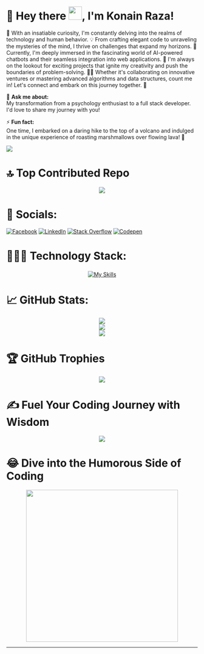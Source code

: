 
# 🚀 Hey there <img src="https://raw.githubusercontent.com/MartinHeinz/MartinHeinz/master/wave.gif" width="35px">, I'm Konain Raza!
🌟 With an insatiable curiosity, I'm constantly delving into the realms of technology and human behavior. 💡 From crafting elegant code to unraveling the mysteries of the mind, I thrive on challenges that expand my horizons. 🧠 Currently, I'm deeply immersed in the fascinating world of AI-powered chatbots and their seamless integration into web applications. 💬 I'm always on the lookout for exciting projects that ignite my creativity and push the boundaries of problem-solving. 👯‍♂️ Whether it's collaborating on innovative ventures or mastering advanced algorithms and data structures, count me in! Let's connect and embark on this journey together. 🌱


💬 **Ask me about:**  
My transformation from a psychology enthusiast to a full stack developer. I'd love to share my journey with you!

⚡ **Fun fact:**  
One time, I embarked on a daring hike to the top of a volcano and indulged in the unique experience of roasting marshmallows over flowing lava! 🌋

[![](https://visitcount.itsvg.in/api?id=Konain-Raza&icon=8&color=11)](https://visitcount.itsvg.in)

# 🔝 Top Contributed Repo

<div align="center">
 
![](https://github-contributor-stats.vercel.app/api?username=Konain-Raza&limit=5&theme=dark&combine_all_yearly_contributions=true)

</div>

# 🔗 Socials:
[![Facebook](https://img.shields.io/badge/Facebook-%231877F2.svg?logo=Facebook&logoColor=white)](https://facebook.com/konainraza) [![LinkedIn](https://img.shields.io/badge/LinkedIn-%230077B5.svg?logo=linkedin&logoColor=white)](https://linkedin.com/in/konain-raza-) [![Stack Overflow](https://img.shields.io/badge/-Stackoverflow-FE7A16?logo=stack-overflow&logoColor=white)](https://stackoverflow.com/users/konainraza) [![Codepen](https://img.shields.io/badge/Codepen-000000?style=for-the-badge&logo=codepen&logoColor=white)](https://codepen.io/Konain-Raza) 

# 🧑🏻‍💻 Technology Stack:

<div align="center">

###

[![My Skills](https://skillicons.dev/icons?i=html,css,javascript,dart,c,cpp,py,nodejs,figma,bootstrap,tailwindcss,react,docker,dotnet,flutter,git,github,ai,ps,linux,md,mysql,netlify,vercel,&theme=dark)](https://skillicons.dev)

</div>

  
# 📈 GitHub Stats:

<div align="center">
  
![](https://github-readme-stats.vercel.app/api?username=Konain-Raza&theme=dark&hide_border=false&include_all_commits=true&count_private=true)<br/>
![](https://github-readme-streak-stats.herokuapp.com/?user=Konain-Raza&theme=dark&hide_border=false)<br/>
![](https://github-readme-stats.vercel.app/api/top-langs/?username=Konain-Raza&theme=dark&hide_border=false&include_all_commits=true&count_private=true&layout=compact)

</div>

# 🏆 GitHub Trophies

<div align="center">

![](https://github-profile-trophy.vercel.app/?username=Konain-Raza&theme=radical&no-frame=false&no-bg=false&margin-w=4)

</div>

# ✍️ Fuel Your Coding Journey with Wisdom

<div align="center">
  
![](https://quotes-github-readme.vercel.app/api?type=horizontal&theme=radical)

</div>

# 😂 Dive into the Humorous Side of Coding

<div align="center">
<img src='https://randommeme-five.vercel.app/' style="height: 400px;"/>
</div>


---


